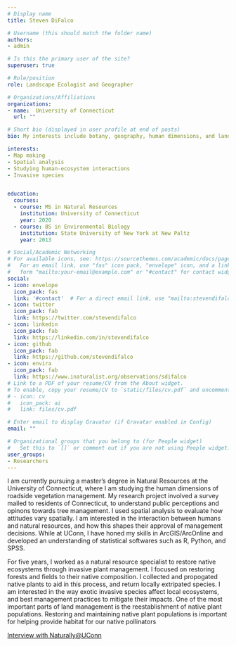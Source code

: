 ```yaml
---
# Display name
title: Steven DiFalco

# Username (this should match the folder name)
authors:
- admin

# Is this the primary user of the site?
superuser: true

# Role/position
role: Landscape Ecologist and Geographer

# Organizations/Affiliations
organizations:
- name:  University of Connecticut
  url: ""

# Short bio (displayed in user profile at end of posts)
bio: My interests include botany, geography, human dimensions, and landscape ecology.

interests:
- Map making
- Spatial analysis
- Studying human-ecosystem interactions  
- Invasive species 


education:
  courses:
  - course: MS in Natural Resources
    institution: University of Connecticut
    year: 2020
  - course: BS in Environmental Biology
    institution: State University of New York at New Paltz
    year: 2013

# Social/Academic Networking
# For available icons, see: https://sourcethemes.com/academic/docs/page-builder/#icons
#   For an email link, use "fas" icon pack, "envelope" icon, and a link in the
#   form "mailto:your-email@example.com" or "#contact" for contact widget.
social:
- icon: envelope
  icon_pack: fas
  link: '#contact'  # For a direct email link, use "mailto:stevendifalco@gmail.com".
- icon: twitter
  icon_pack: fab
  link: https://twitter.com/stevendifalco
- icon: linkedin
  icon_pack: fab
  link: https://linkedin.com/in/stevendifalco
- icon: github
  icon_pack: fab
  link: https://github.com/stevendifalco
- icon: envira
  icon_pack: fab
  link: https://www.inaturalist.org/observations/sdifalco
# Link to a PDF of your resume/CV from the About widget.
# To enable, copy your resume/CV to `static/files/cv.pdf` and uncomment the lines below.
# - icon: cv
#   icon_pack: ai
#   link: files/cv.pdf

# Enter email to display Gravatar (if Gravatar enabled in Config)
email: ""

# Organizational groups that you belong to (for People widget)
#   Set this to `[]` or comment out if you are not using People widget.
user_groups:
- Researchers
---
```


I am currently pursuing a master’s degree in Natural Resources at the University of Connecticut, where I am studying the human dimensions of roadside vegetation management. My research project involved a survey mailed to residents of Connecticut, to understand public perceptions and opinons towards tree management. I used spatial analysis to evaluate how attitudes vary spatially. I am interested in the interaction between humans and natural resources, and how this shapes their approval of management decisions. While at UConn, I have honed my skills in ArcGIS/ArcOnline and developed an understanding of statistical softwares such as R, Python, and SPSS.

For five years, I worked as a natural resource specialist to restore native ecosystems through invasive plant management. I focused on restoring forests and fields to their native composition. I collected and propogated native plants to aid in this process, and return locally extripated species. I am interested in the way exotic invasive species affect local ecosystems, and best management practices to mitigate their impacts. One of the most important parts of land management is the reestablishment of native plant populations. Restoring and maintaining native plant populations is important for helping provide habitat for our native pollinators 

[Interview with Naturally@UConn](https://naturally.uconn.edu/2019/06/26/meet-graduate-student-steven-difalco/#)


